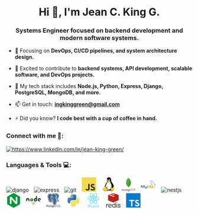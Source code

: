 <h1 align="center">Hi 👋, I'm Jean C. King G.</h1>
<h3 align="center">Systems Engineer focused on backend development and modern software systems.</h3>

- 🌱 Focusing on **DevOps, CI/CD pipelines, and system architecture design.**

- 👯 Excited to contribute to **backend systems, API development, scalable software, and DevOps projects.**

- 💬 My tech stack includes **Node.js, Python, Express, Django, PostgreSQL, MongoDB, and more.**

- 📫 Get in touch: **ingkinggreen@gmail.com**

- ⚡ Did you know? **I code best with a cup of coffee in hand.**

<h3 align="left">Connect with me 🤝:</h3>
<p align="left">
<a href="https://www.linkedin.com/in/jean-king-green/" target="blank"><img align="center" src="https://raw.githubusercontent.com/rahuldkjain/github-profile-readme-generator/master/src/images/icons/Social/linked-in-alt.svg" alt="https://www.linkedin.com/in/jean-king-green/" height="30" width="40" /></a>
</p>


<h3 align="left">Languages & Tools 💻:</h3>
<p align="left">
  <img src="https://cdn.worldvectorlogo.com/logos/django.svg" alt="django" width="40" height="40" style="margin-right:10px;"/>
  <img src="https://miro.medium.com/1*Jr3NFSKTfQWRUyjblBSKeg.png" alt="express" width="40" height="40" style="margin-right:10px;"/>
  <img src="https://www.vectorlogo.zone/logos/git-scm/git-scm-icon.svg" alt="git" width="40" height="40" style="margin-right:10px;"/>
  <img src="https://raw.githubusercontent.com/devicons/devicon/master/icons/javascript/javascript-original.svg" alt="javascript" width="40" height="40" style="margin-right:10px;"/>
  <img src="https://raw.githubusercontent.com/devicons/devicon/master/icons/linux/linux-original.svg" alt="linux" width="40" height="40" style="margin-right:10px;"/>
  <img src="https://raw.githubusercontent.com/devicons/devicon/master/icons/mongodb/mongodb-original-wordmark.svg" alt="mongodb" width="40" height="40" style="margin-right:10px;"/>
  <img src="https://raw.githubusercontent.com/devicons/devicon/master/icons/mysql/mysql-original-wordmark.svg" alt="mysql" width="40" height="40" style="margin-right:10px;"/>
  <img src="https://upload.wikimedia.org/wikipedia/commons/thumb/a/a8/NestJS.svg/1200px-NestJS.svg.png" alt="nestjs" width="40" height="40" style="margin-right:10px;"/>
  <img src="https://raw.githubusercontent.com/devicons/devicon/master/icons/nginx/nginx-original.svg" alt="nginx" width="40" height="40" style="margin-right:10px;"/>
  <img src="https://raw.githubusercontent.com/devicons/devicon/master/icons/nodejs/nodejs-original-wordmark.svg" alt="nodejs" width="40" height="40" style="margin-right:10px;"/>
  <img src="https://raw.githubusercontent.com/devicons/devicon/master/icons/postgresql/postgresql-original-wordmark.svg" alt="postgresql" width="40" height="40" style="margin-right:10px;"/>
  <img src="https://raw.githubusercontent.com/devicons/devicon/master/icons/python/python-original.svg" alt="python" width="40" height="40" style="margin-right:10px;"/>
  <img src="https://raw.githubusercontent.com/devicons/devicon/master/icons/react/react-original-wordmark.svg" alt="react" width="40" height="40" style="margin-right:10px;"/>
  <img src="https://raw.githubusercontent.com/devicons/devicon/master/icons/redis/redis-original-wordmark.svg" alt="redis" width="40" height="40" style="margin-right:10px;"/>
  <img src="https://raw.githubusercontent.com/devicons/devicon/master/icons/typescript/typescript-original.svg" alt="typescript" width="40" height="40" style="margin-right:10px;"/>
</p>

